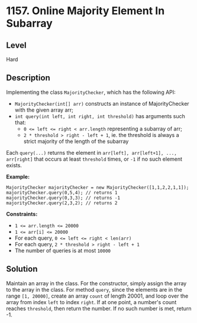 # 1157. Online Majority Element In Subarray
## Level
Hard

## Description
Implementing the class `MajorityChecker`, which has the following API:

* `MajorityChecker(int[] arr)` constructs an instance of MajorityChecker with the given array arr;
* `int query(int left, int right, int threshold)` has arguments such that:
   * `0 <= left <= right < arr.length` representing a subarray of arr;
   * `2 * threshold > right - left + 1`, ie. the threshold is always a strict majority of the length of the subarray

Each `query(...)` returns the element in `arr[left], arr[left+1], ..., arr[right]` that occurs at least `threshold` times, or `-1` if no such element exists.

**Example:**
```
MajorityChecker majorityChecker = new MajorityChecker([1,1,2,2,1,1]);
majorityChecker.query(0,5,4); // returns 1
majorityChecker.query(0,3,3); // returns -1
majorityChecker.query(2,3,2); // returns 2
```

**Constraints:**

* `1 <= arr.length <= 20000`
* `1 <= arr[i] <= 20000`
* For each query, `0 <= left <= right < len(arr)`
* For each query, `2 * threshold > right - left + 1`
* The number of queries is at most `10000`

## Solution
Maintain an array in the class. For the constructor, simply assign the array to the array in the class. For method `query`, since the elements are in the range `[1, 20000]`, create an array `count` of length 20001, and loop over the array from index `left` to index `right`. If at one point, a number's count reaches `threshold`, then return the number. If no such number is met, return -1.
